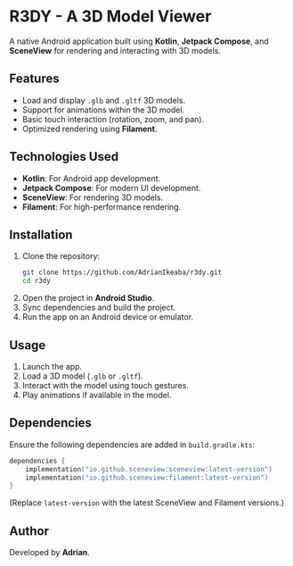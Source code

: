 # R3DY - A 3D Model Viewer

A native Android application built using **Kotlin**, **Jetpack Compose**, and **SceneView** for rendering and interacting with 3D models.

## Features
- Load and display `.glb` and `.gltf` 3D models.
- Support for animations within the 3D model.
- Basic touch interaction (rotation, zoom, and pan).
- Optimized rendering using **Filament**.

## Technologies Used
- **Kotlin**: For Android app development.
- **Jetpack Compose**: For modern UI development.
- **SceneView**: For rendering 3D models.
- **Filament**: For high-performance rendering.

## Installation
1. Clone the repository:
   ```sh
   git clone https://github.com/AdrianIkeaba/r3dy.git
   cd r3dy
   ```
2. Open the project in **Android Studio**.
3. Sync dependencies and build the project.
4. Run the app on an Android device or emulator.

## Usage
1. Launch the app.
2. Load a 3D model (`.glb` or `.gltf`).
3. Interact with the model using touch gestures.
4. Play animations if available in the model.

## Dependencies
Ensure the following dependencies are added in `build.gradle.kts`:
```kotlin
dependencies {
    implementation("io.github.sceneview:sceneview:latest-version")
    implementation("io.github.sceneview:filament:latest-version")
}
```
(Replace `latest-version` with the latest SceneView and Filament versions.)


## Author
Developed by **Adrian**.


